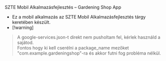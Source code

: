 SZTE Mobil Alkalmazásfejlesztés – Gardening Shop App
- Ez a mobil alkalmazás az SZTE Mobil Alkalmazásfejlesztés tárgy keretében készült. 
- [!warning]
> A google-services.json-t direkt nem pusholtam fel, kérlek használd a sajátod.\
> Fontos hogy ki kell cserélni a package_name mezőket "com.example.gardeningshop"-ra és akkor futni fog probléma nélkül.
